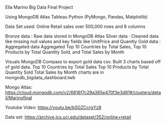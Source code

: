 Ella Marino
Big Data Final Project

Using MongoDB Atlas 
Tableau 
Python (PyMongo, Pandas, Matplotlib)

Data Set used: Online Retail sales
over 500,000 rows and 8 columns


Bronze data : Raw data stored in MongoDB Atlas
Silver data : Cleaned data like missing null values and key fields like UnitPrice and Quanitiy
Gold data : Aggregated data Aggregated Top 10 Countries by Total Sales, Top 10 Products by Total Quantity Sold, and Total Sales by Month

Visuals
MongoDB Compass to export gold data csv.
Built 3 charts based off of gold data.
Top 10 Countries by Total Sales 
Top 10 Products by Total Quantity Sold 
Total Sales by Month
charts are in mongodb_bigdata_dashboard.twb

Mongo Atlas:
https://cloud.mongodb.com/v2/6816f7c29a385e470f3e3d81#/clusters/detail/Marinofinal 

Youtube Video:
https://youtu.be/bSGZCcrgYz8 

Data set:
https://archive.ics.uci.edu/dataset/352/online+retail

